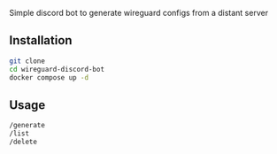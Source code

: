 Simple discord bot to generate wireguard configs from a distant server

## Installation
```bash
git clone
cd wireguard-discord-bot
docker compose up -d
```

## Usage
```bash
/generate
/list
/delete
```